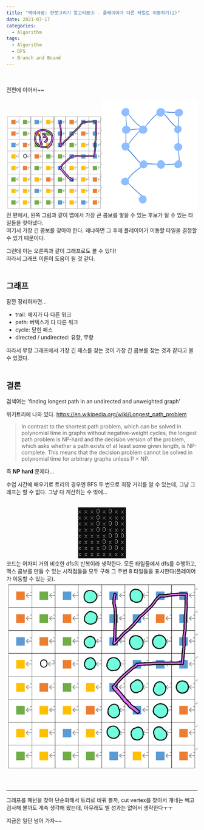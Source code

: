 ```yaml
---
title: "백야극광: 한붓그리기 알고리즘③ - 플레이어가 다른 타일로 이동하기(2)"
date: 2021-07-17
categories:
  - Algorithm
tags:
  - Algorithm
  - DFS
  - Branch and Bound
---
```


<br></br>
전편에 이어서~~

<img src = "/img/Algorithm/4/3.PNG" width="50%"><img src = "/img/Algorithm/4/10.png" width="50%">  
전 편에서, 왼쪽 그림과 같이 맵에서 가장 큰 콤보를 쌓을 수 있는 후보가 될 수 있는 타일들을 찾아냈다.  
여기서 가장 긴 콤보를 찾아야 한다. 왜냐하면 그 후에 플레이어가 이동할 타일을 결정할 수 있기 때문이다.

그런데 이는 오른쪽과 같이 그래프로도 볼 수 있다!  
따라서 그래프 이론이 도움이 될 것 같다.
<br></br>

## 그래프
잠깐 정리하자면...

- trail: 에지가 다 다른 워크
- path: 버텍스가 다 다른 워크
- cycle: 닫힌 패스
- directed / undirected: 유향, 무향

따라서 무향 그래프에서 가장 긴 패스를 찾는 것이 가장 긴 콤보를 찾는 것과 같다고 볼 수 있겠다.
<br></br>

## 결론
검색어는 'finding longest path in an undirected and unweighted graph'  

위키트리에 나와 있다. https://en.wikipedia.org/wiki/Longest_path_problem  
> In contrast to the shortest path problem, which can be solved in polynomial time in graphs without negative-weight cycles, the longest path problem is NP-hard and the decision version of the problem, which asks whether a path exists of at least some given length, is NP-complete. This means that the decision problem cannot be solved in polynomial time for arbitrary graphs unless P = NP.

즉 **NP hard** 문제다...

수업 시간에 배우기로 트리의 경우엔 BFS 두 번으로 최장 거리를 알 수 있는데, 그냥 그래프는 할 수 없다. 그냥 다 계산하는 수 밖에...
<br></br>

<center><img src = "/img/Algorithm/4/11.png"></center>  
코드는 어차피 거의 비슷한 dfs의 반복이라 생략한다.
모든 타일들에서 dfs를 수행하고, 맥스 콤보를 만들 수 있는 시작점들을 모두 구해 그 주변 8 타일들을 표시한다(플레이어가 이동할 수 있는 곳).
<center><img src = "/img/Algorithm/4/4_2.png"></center>  
<br></br>

---
그래프를 패턴을 찾아 단순화해서 트리로 바꿔 볼까, cut vertex를 찾아서 걔네는 빼고 검사해 볼까도 계속 생각해 봤는데, 아무래도 별 성과는 없어서 생략한다ㅜㅜ

지금은 일단 넘어 가자~~
<br></br>
